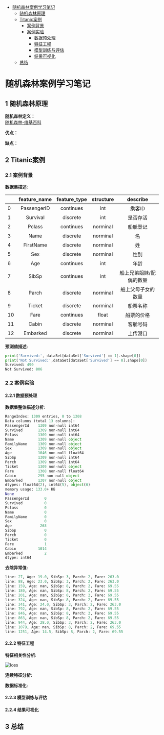 * [随机森林案例学习笔记](https://github.com/sfonly/Machine_Learning/tree/master/Examples/Classification/RandomForest)
  * [随机森林原理](https://github.com/sfonly/Machine_Learning/tree/master/Examples/Classification/RandomForest#1-随机森林原理)
  * [Titanic案例](https://github.com/sfonly/Machine_Learning/tree/master/Examples/Classification/RandomForest#2-Titanic案例)
    * [案例背景](https://github.com/sfonly/Machine_Learning/tree/master/Examples/Classification/RandomForest#21-案例背景)
    * [案例实验](https://github.com/sfonly/Machine_Learning/tree/master/Examples/Classification/RandomForest#22-案例实验)
      * [数据预处理](https://github.com/sfonly/Machine_Learning/tree/master/Examples/Classification/RandomForest#221-数据预处理)
      * [特征工程](https://github.com/sfonly/Machine_Learning/tree/master/Examples/Classification/RandomForest#222-特征工程)
      * [模型训练与评估](https://github.com/sfonly/Machine_Learning/tree/master/Examples/Classification/RandomForest#223-模型训练与评估)
      * [结果可视化](https://github.com/sfonly/Machine_Learning/tree/master/Examples/Classification/RandomForest#224-结果可视化)
  * [总结](https://github.com/sfonly/Machine_Learning/tree/master/Examples/Classification/RandomForest#3-总结)


# 随机森林案例学习笔记
## 1 随机森林原理
**随机森林定义：**  
[随机森林-维基百科](https://zh.wikipedia.org/wiki/随机森林)



**优点：**  


**缺点：**  


## 2 Titanic案例
### 2.1 案例背景




**数据集描述:**

|   |  feature_name  | feature_type | structure | describe             |
| - | :----:         | :----:       | :----:    | :----:               |
| 0 | PassengerID    | continues    | int       | 乘客ID               |
| 1 | Survival       | discrete     | int       | 是否存活              |
| 2 | Pclass         | continues    | norminal  | 船舱登记              |
| 3 | Name           | discrete     | norminal  | 名                   |
| 4 | FirstName      | discrete     | norminal  | 姓                   |
| 5 | Sex            | discrete     | norminal  | 性别                 |
| 6 | Age            | continues    | int       | 年龄                 |
| 7 | SibSp          | continues    | int       | 船上兄弟姐妹/配偶的数量|
| 8 | Parch          | discrete     | norminal  | 船上父母子女的数量     |
| 9 | Ticket         | discrete     | norminal  | 船票名称              |
|10 | Fare           | continues    | float     | 船票的价格            |
|11 | Cabin          | discrete     | norminal  | 客舱号码              |
|12 | Embarked       | discrete     | norminal  | 上传港口              |


**预测值描述:**
``` python
print('Survived:', dataSet[dataSet['Survived'] == 1].shape[0])
print('Not Survived:',dataSet[dataSet['Survived'] == 0].shape[0])
Survived: 490
Not Survived: 806
```


### 2.2 案例实验

#### 2.2.1 数据预处理


**数据集整体描述分析:**
``` python
RangeIndex: 1309 entries, 0 to 1308
Data columns (total 13 columns):
PassengerId    1309 non-null int64
Survived       1309 non-null int64
Pclass         1309 non-null int64
Name           1309 non-null object
FamilyName     1309 non-null object
Sex            1309 non-null object
Age            1046 non-null float64
SibSp          1309 non-null int64
Parch          1309 non-null int64
Ticket         1309 non-null object
Fare           1308 non-null float64
Cabin          295 non-null object
Embarked       1307 non-null object
dtypes: float64(2), int64(5), object(6)
memory usage: 133.0+ KB
None
PassengerId       0
Survived          0
Pclass            0
Name              0
FamilyName        0
Sex               0
Age             263
SibSp             0
Parch             0
Ticket            0
Fare              1
Cabin          1014
Embarked          2
dtype: int64
```


**去除异常值:**  

``` python
line: 27, Age: 19.0, SibSp: 3, Parch: 2, Fare: 263.0
line: 88, Age: 23.0, SibSp: 3, Parch: 2, Fare: 263.0
line: 159, Age: nan, SibSp: 8, Parch: 2, Fare: 69.55
line: 180, Age: nan, SibSp: 8, Parch: 2, Fare: 69.55
line: 201, Age: nan, SibSp: 8, Parch: 2, Fare: 69.55
line: 324, Age: nan, SibSp: 8, Parch: 2, Fare: 69.55
line: 341, Age: 24.0, SibSp: 3, Parch: 2, Fare: 263.0
line: 792, Age: nan, SibSp: 8, Parch: 2, Fare: 69.55
line: 846, Age: nan, SibSp: 8, Parch: 2, Fare: 69.55
line: 863, Age: nan, SibSp: 8, Parch: 2, Fare: 69.55
line: 944, Age: 28.0, SibSp: 3, Parch: 2, Fare: 263.0
line: 1079, Age: nan, SibSp: 8, Parch: 2, Fare: 69.55
line: 1251, Age: 14.5, SibSp: 8, Parch: 2, Fare: 69.55
```


#### 2.2.2 特征工程

**特征相关性分析:**

![loss](./)
    
**连续特征分析:**

    
**数据标准化:**


#### 2.2.3 模型训练与评估



#### 2.2.4 结果可视化 




## 3 总结


   
